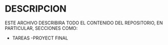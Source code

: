 # DESCRIPCION

ESTE ARCHIVO DESCRIBIRA TODO EL CONTENIDO DEL REPOSITORIO, EN PARTICULAR, SECCIONES COMO:

- TAREAS
-PROYECT FINAL
